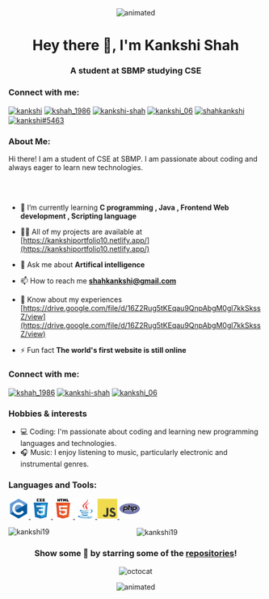 <div align="center">
  <img src="https://user-images.githubusercontent.com/10498744/210012254-234538ff-d198-48aa-8964-37e6fd45d227.gif" alt="animated" />
</div>

<h1 align="center">Hey there 👋, I'm Kankshi Shah</h1>
<h3 align="center">A student at SBMP studying CSE</h3>

<h3 align="left">Connect with me:</h3>
<p align="left">
<a href="https://codepen.io/kankshi" target="blank"><img align="center" src="https://raw.githubusercontent.com/rahuldkjain/github-profile-readme-generator/master/src/images/icons/Social/codepen.svg" alt="kankshi" height="30" width="40" /></a>
<a href="https://twitter.com/kshah_1986" target="blank"><img align="center" src="https://raw.githubusercontent.com/rahuldkjain/github-profile-readme-generator/master/src/images/icons/Social/twitter.svg" alt="kshah_1986" height="30" width="40" /></a>
<a href="https://linkedin.com/in/kankshi-shah" target="blank"><img align="center" src="https://raw.githubusercontent.com/rahuldkjain/github-profile-readme-generator/master/src/images/icons/Social/linked-in-alt.svg" alt="kankshi-shah" height="30" width="40" /></a>
<a href="https://instagram.com/kankshi_06" target="blank"><img align="center" src="https://raw.githubusercontent.com/rahuldkjain/github-profile-readme-generator/master/src/images/icons/Social/instagram.svg" alt="kankshi_06" height="30" width="40" /></a>
<a href="https://www.hackerrank.com/shahkankshi" target="blank"><img align="center" src="https://raw.githubusercontent.com/rahuldkjain/github-profile-readme-generator/master/src/images/icons/Social/hackerrank.svg" alt="shahkankshi" height="30" width="40" /></a>
<a href="https://discord.gg/kankshi#5463" target="blank"><img align="center" src="https://raw.githubusercontent.com/rahuldkjain/github-profile-readme-generator/master/src/images/icons/Social/discord.svg" alt="kankshi#5463" height="30" width="40" /></a>
</p>


<h3 align="left">About Me:</h3>
<p align="left">Hi there! I am a student of CSE at SBMP. I am passionate about coding and always eager to learn new technologies.</p>
 <br></br>

- 🌱 I’m currently learning **C programming , Java , Frontend Web development , Scripting language**

- 👨‍💻 All of my projects are available at [https://kankshiportfolio10.netlify.app/](https://kankshiportfolio10.netlify.app/)

- 💬 Ask me about **Artifical intelligence**

- 📫 How to reach me **shahkankshi@gmail.com**

- 📄 Know about my experiences [https://drive.google.com/file/d/16Z2Rug5tKEqau9QnpAbgM0gl7kkSkssZ/view](https://drive.google.com/file/d/16Z2Rug5tKEqau9QnpAbgM0gl7kkSkssZ/view)

- ⚡ Fun fact **The world's first website is still online**

<h3 align="left">Connect with me:</h3>
<p align="left">
  <a href="https://twitter.com/kshah_1986" target="blank"><img align="center" src="https://raw.githubusercontent.com/rahuldkjain/github-profile-readme-generator/master/src/images/icons/Social/twitter.svg" alt="kshah_1986" height="30" width="40" /></a>
<a href="https://linkedin.com/in/kankshi-shah" target="blank"><img align="center" src="https://raw.githubusercontent.com/rahuldkjain/github-profile-readme-generator/master/src/images/icons/Social/linked-in-alt.svg" alt="kankshi-shah" height="30" width="40" /></a>
<a href="https://instagram.com/kankshi_06" target="blank"><img align="center" src="https://raw.githubusercontent.com/rahuldkjain/github-profile-readme-generator/master/src/images/icons/Social/instagram.svg" alt="kankshi_06" height="30" width="40" /></a>

</p>

<h3 align="left">Hobbies & interests</h3>

- 💻 Coding: I'm passionate about coding and learning new programming languages and technologies.
- 🎧 Music: I enjoy listening to music, particularly electronic and instrumental genres.

<div align="center">
 <h3 align="left">Languages and Tools:</h3>
<p align="left"> <a href="https://www.cprogramming.com/" target="_blank" rel="noreferrer"> <img src="https://raw.githubusercontent.com/devicons/devicon/master/icons/c/c-original.svg" alt="c" width="40" height="40"/> </a> <a href="https://www.w3schools.com/css/" target="_blank" rel="noreferrer"> <img src="https://raw.githubusercontent.com/devicons/devicon/master/icons/css3/css3-original-wordmark.svg" alt="css3" width="40" height="40"/> </a> <a href="https://www.w3.org/html/" target="_blank" rel="noreferrer"> <img src="https://raw.githubusercontent.com/devicons/devicon/master/icons/html5/html5-original-wordmark.svg" alt="html5" width="40" height="40"/> </a> <a href="https://www.java.com" target="_blank" rel="noreferrer"> <img src="https://raw.githubusercontent.com/devicons/devicon/master/icons/java/java-original.svg" alt="java" width="40" height="40"/> </a> <a href="https://developer.mozilla.org/en-US/docs/Web/JavaScript" target="_blank" rel="noreferrer"> <img src="https://raw.githubusercontent.com/devicons/devicon/master/icons/javascript/javascript-original.svg" alt="javascript" width="40" height="40"/> </a> <a href="https://www.php.net" target="_blank" rel="noreferrer"> <img src="https://raw.githubusercontent.com/devicons/devicon/master/icons/php/php-original.svg" alt="php" width="40" height="40"/> </a> </p>
  
<div align="center">
<p><img align="left" src="https://github-readme-stats.vercel.app/api/top-langs?username=kankshi19&show_icons=true&locale=en&layout=compact" alt="kankshi19" /></p>
</div>
<div align="center">
<p>&nbsp;<img align="center" src="https://github-readme-stats.vercel.app/api?username=kankshi19&show_icons=true&locale=en" alt="kankshi19" /></p>
</div>
<div align="center">

### Show some 💜 by starring some of the [repositories](https://github.com/kankshi19?tab=repositories)!

![octocat](https://user-images.githubusercontent.com/10498744/210113490-e2fad07f-4488-4da8-a656-b9abbdd8cb26.gif)

</div>
<div align="center">
  <img src="https://user-images.githubusercontent.com/10498744/210157572-1fca0242-8af2-46a6-bfa3-666ffd40ebde.svg" alt="animated" />
</div>

